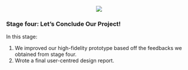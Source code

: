 <p align="center"><img src="https://github.com/csj9703/CPSC-481-Project/blob/master/assets/images/theEnd.jpg" /></p>

### Stage four: Let’s Conclude Our Project!

In this stage:
1. We improved our high-fidelity prototype based off the feedbacks we obtained from stage four.
2. Wrote a final user-centred design report.
